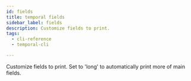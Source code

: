 ```yaml
---
id: fields
title: temporal fields
sidebar_label: fields
description: Customize fields to print.
tags:
  - cli-reference
  - temporal-cli

---
```


Customize fields to print.
Set to 'long' to automatically print more of main fields.
